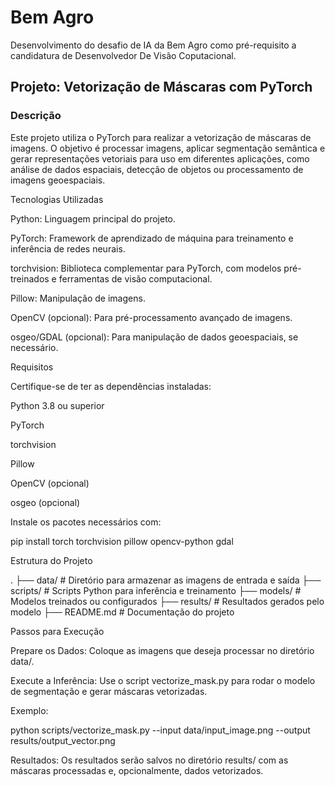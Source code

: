 # Bem Agro
 Desenvolvimento do desafio de IA da Bem Agro como pré-requisito a candidatura de Desenvolvedor De Visão Coputacional.

## Projeto: Vetorização de Máscaras com PyTorch

### Descrição

Este projeto utiliza o PyTorch para realizar a vetorização de máscaras de imagens. O objetivo é processar imagens, aplicar segmentação semântica e gerar representações vetoriais para uso em diferentes aplicações, como análise de dados espaciais, detecção de objetos ou processamento de imagens geoespaciais.

Tecnologias Utilizadas

Python: Linguagem principal do projeto.

PyTorch: Framework de aprendizado de máquina para treinamento e inferência de redes neurais.

torchvision: Biblioteca complementar para PyTorch, com modelos pré-treinados e ferramentas de visão computacional.

Pillow: Manipulação de imagens.

OpenCV (opcional): Para pré-processamento avançado de imagens.

osgeo/GDAL (opcional): Para manipulação de dados geoespaciais, se necessário.

Requisitos

Certifique-se de ter as dependências instaladas:

Python 3.8 ou superior

PyTorch

torchvision

Pillow

OpenCV (opcional)

osgeo (opcional)

Instale os pacotes necessários com:

pip install torch torchvision pillow opencv-python gdal

Estrutura do Projeto

.
├── data/                # Diretório para armazenar as imagens de entrada e saída
├── scripts/             # Scripts Python para inferência e treinamento
├── models/              # Modelos treinados ou configurados
├── results/             # Resultados gerados pelo modelo
├── README.md            # Documentação do projeto

Passos para Execução

Prepare os Dados: Coloque as imagens que deseja processar no diretório data/.

Execute a Inferência:
Use o script vectorize_mask.py para rodar o modelo de segmentação e gerar máscaras vetorizadas.

Exemplo:

python scripts/vectorize_mask.py --input data/input_image.png --output results/output_vector.png

Resultados: Os resultados serão salvos no diretório results/ com as máscaras processadas e, opcionalmente, dados vetorizados.
